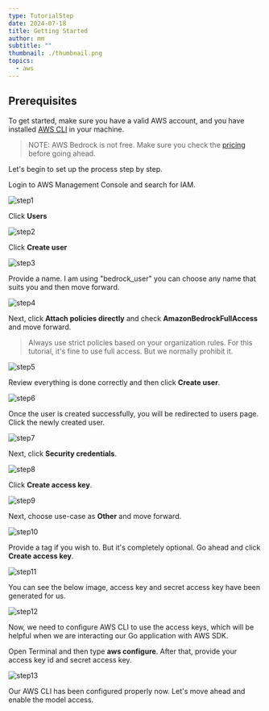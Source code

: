 ```yaml
---
type: TutorialStep
date: 2024-07-18
title: Getting Started
author: mm
subtitle: ""
thumbnail: ./thumbnail.png
topics:
  - aws
---
```


## Prerequisites

To get started, make sure you have a valid AWS account, and you have installed [AWS CLI](https://aws.amazon.com/cli/) in your machine.

> NOTE: AWS Bedrock is not free. Make sure you check the [pricing](https://aws.amazon.com/bedrock/pricing/) before going ahead.

Let's begin to set up the process step by step.

Login to AWS Management Console and search for IAM.

![step1](./images/step1.png)

Click **Users**

![step2](./images/step2.png)

Click **Create user**

![step3](./images/step3.png)

Provide a name. I am using "bedrock_user" you can choose any name that suits you and then move forward.

![step4](./images/step4.png)

Next, click **Attach policies directly** and check **AmazonBedrockFullAccess** and move forward.

> Always use strict policies based on your organization rules. For this tutorial, it's fine to use full access. But we normally prohibit it.

![step5](./images/step5.png)

Review everything is done correctly and then click **Create user**.

![step6](./images/step6.png)

Once the user is created successfully, you will be redirected to users page. Click the newly created user.

![step7](./images/step7.png)

Next, click **Security credentials**.

![step8](./images/step8.png)

Click **Create access key**.

![step9](./images/step9.png)

Next, choose use-case as **Other** and move forward.

![step10](./images/step10.png)

Provide a tag if you wish to. But it's completely optional. Go ahead and click **Create access key**.

![step11](./images/step11.png)

You can see the below image, access key and secret access key have been generated for us.

![step12](./images/step12.png)

Now, we need to configure AWS CLI to use the access keys,
which will be helpful when we are interacting our Go application with AWS SDK.

Open Terminal and then type **aws configure**. After that, provide your access key id and secret access key.

![step13](./images/step13.png)

Our AWS CLI has been configured properly now. Let's move ahead and enable the model access.
